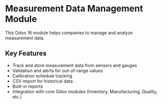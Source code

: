 # Measurement Data Management Module

This Odoo 16 module helps companies to manage and analyze measurement data.

## Key Features

- Track and store measurement data from sensors and gauges
- Validation and alerts for out-of-range values
- Calibration schedule tracking 
- CSV import for historical data
- Built-in reports
- Integration with core Odoo modules (Inventory, Manufacturing, Quality, etc.)




